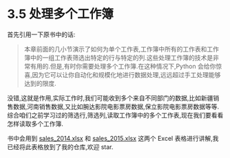 # 3.5 处理多个工作簿

首先引用一下原书中的话:

> 本章前面的几小节演示了如何为单个工作表,工作簿中所有的工作表和工作簿中的一组工作表筛选出特定的行与特定的列.这些处理工作簿的技术是非常有用的.但是,有时你需要处理多个工作簿.在这种情况下,Python 会给你惊喜,因为它可以让你自动化和规模化地进行数据处理,远远超过手工处理能够达到的限度.

没错,这就是作用,实际工作时,我们可能收到多个来自不同部门的数据,比如新疆销售数据,河南销售数据,又比如腕达影院电影票房数据,保立影院电影票房数据等等.综合咱们之前学习过的筛选行,筛选列,读取工作簿中的多个工作表,现在我们要看看怎样读取多个工作簿.

书中会用到 [sales_2014.xlsx](https://github.com/wyqdgggfk/Python-Data-Analyze/blob/master/第%203%20章所需资料/sales_2014.xlsx) 和 [sales_2015.xlsx](https://github.com/wyqdgggfk/Python-Data-Analyze/blob/master/第%203%20章所需资料/sales_2015.xlsx) 这两个 Excel 表格进行讲解,我已经将此表格放到了我的仓库,欢迎 star.

